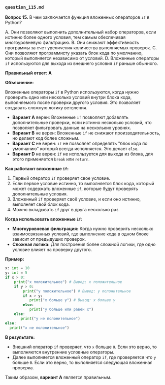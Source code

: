 ### `question_115.md`

**Вопрос 15.** В чем заключается функция вложенных операторов `if` в Python?

A. Они позволяют выполнить дополнительный набор операторов, если истинно более одного условия, тем самым обеспечивая многоуровневую фильтрацию.
B. Они снижают эффективность программы за счет увеличения количества выполняемых проверок.
C. Они позволяют программисту указать блок кода по умолчанию, который выполняется независимо от условий.
D. Вложенные операторы `if` используются для выхода из внешнего условия `if` раньше обычного.

**Правильный ответ: A**

**Объяснение:**

Вложенные операторы `if` в Python используются, когда нужно проверить одно или несколько условий внутри блока кода, выполняемого после проверки другого условия. Это позволяет создавать сложную логику ветвления.

*   **Вариант A** верен: Вложенные `if` позволяют добавлять дополнительные проверки, если истинно несколько условий, что позволяет фильтровать данные на нескольких уровнях.
*   **Вариант B** не верен: Вложенные `if` не снижают производительность, но делают код более сложным.
*   **Вариант C** не верен: `if` не позволяет определять "блок кода по умолчанию" который всегда исполняется. Это делает `else`.
*   **Вариант D** не верен: `if` не используется для выхода из блока, для этого применяется `break` или `return`.

**Как работают вложенные `if`:**

1.  Первый оператор `if` проверяет свое условие.
2.  Если первое условие истинно, то выполняется блок кода, который может содержать вложенные `if`, которые будут проверять дополнительные условия.
3.  Вложенный `if` проверяет своё условие, и если оно истинно, выполняет свой блок кода.
4. Можно вкладывать `if` друг в друга несколько раз.

**Когда использовать вложенные `if`:**
*   **Многоуровневая фильтрация:**  Когда нужно проверить несколько взаимосвязанных условий, где выполнение кода в одном блоке зависит от предыдущих проверок.
*   **Сложная логика:**  Для построения более сложной логики, где одно условие влияет на проверку другого.

**Пример:**

```python
x: int = 10
y: int = 5
if x > 0:
    print("x положительное") # Вывод: x положительное
    if y > 0:
        print("y положительное") # Вывод: y положительное
        if x > y:
           print("x больше y") # Вывод: x больше y
        else:
           print("y больше или равен x")
    else:
       print("y не положительное")
else:
  print("x не положительное")
```
**В результате:**
*  Внешний оператор `if` проверяет, что `x` больше `0`. Если это верно, то выполняются внутренние условные операторы.
*  Далее выполняется вложенный оператор `if`, где проверяется что `y` больше `0`. Если это верно, то выполняется следующая вложенная проверка.

Таким образом, **вариант A** является правильным.
